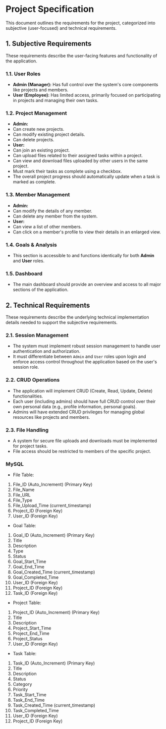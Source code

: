 # Project Specification

This document outlines the requirements for the project, categorized into subjective (user-focused) and technical requirements.

## 1. Subjective Requirements

These requirements describe the user-facing features and functionality of the application.

### 1.1. User Roles

- **Admin (Manager):** Has full control over the system's core components like projects and members.
- **User (Employee):** Has limited access, primarily focused on participating in projects and managing their own tasks.

### 1.2. Project Management

- **Admin:**
- Can create new projects.
- Can modify existing project details.
- Can delete projects.
- **User:**
- Can join an existing project.
- Can upload files related to their assigned tasks within a project.
- Can view and download files uploaded by other users in the same project.
- Must mark their tasks as complete using a checkbox.
- The overall project progress should automatically update when a task is marked as complete.

### 1.3. Member Management

- **Admin:**
- Can modify the details of any member.
- Can delete any member from the system.
- **User:**
- Can view a list of other members.
- Can click on a member's profile to view their details in an enlarged view.

### 1.4. Goals & Analysis

- This section is accessible to and functions identically for both **Admin** and **User** roles.

### 1.5. Dashboard

- The main dashboard should provide an overview and access to all major sections of the application.

## 2. Technical Requirements

These requirements describe the underlying technical implementation details needed to support the subjective requirements.

### 2.1. Session Management

- The system must implement robust session management to handle user authentication and authorization.
- It must differentiate between `Admin` and `User` roles upon login and enforce access control throughout the application based on the user's session role.

### 2.2. CRUD Operations

- The application will implement CRUD (Create, Read, Update, Delete) functionalities.
- Each user (including admins) should have full CRUD control over their own personal data (e.g., profile information, personal goals).
- Admins will have extended CRUD privileges for managing global resources like projects and members.

### 2.3. File Handling

- A system for secure file uploads and downloads must be implemented for project tasks.
- File access should be restricted to members of the specific project.

### MySQL

- File Table:

1. File_ID (Auto_Increment) (Primary Key)
2. File_Name
3. File_URL
4. File_Type
5. File_Upload_Time (current_timestamp)
6. Project_ID (Foreign Key)
7. User_ID (Foreign Key)

- Goal Table:

1. Goal_ID (Auto_Increment) (Primary Key)
2. Title
3. Description
4. Type
5. Status
6. Goal_Start_Time
7. Goal_End_Time
8. Goal_Created_Time (current_timestamp)
9. Goal_Completed_Time
10. User_ID (Foreign Key)
11. Project_ID (Foreign Key)
12. Task_ID (Foreign Key)

- Project Table:

1. Project_ID (Auto_Increment) (Primary Key)
2. Title
3. Description
4. Project_Start_Time
5. Project_End_Time
6. Project_Status
7. User_ID (Foreign Key)

- Task Table:

1. Task_ID (Auto_Increment) (Primary Key)
2. Title
3. Description
4. Status
5. Category
6. Priority
7. Task_Start_Time
8. Task_End_Time
9. Task_Created_Time (current_timestamp)
10. Task_Completed_Time
11. User_ID (Foreign Key)
12. Project_ID (Foreign Key)
